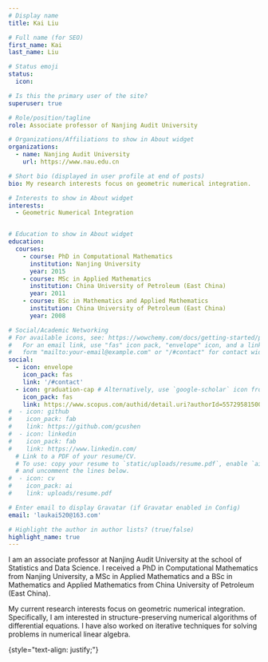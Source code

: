 ```yaml
---
# Display name
title: Kai Liu 

# Full name (for SEO)
first_name: Kai
last_name: Liu

# Status emoji
status:
  icon: 

# Is this the primary user of the site?
superuser: true

# Role/position/tagline
role: Associate professor of Nanjing Audit University

# Organizations/Affiliations to show in About widget
organizations:
  - name: Nanjing Audit University
    url: https://www.nau.edu.cn

# Short bio (displayed in user profile at end of posts)
bio: My research interests focus on geometric numerical integration.

# Interests to show in About widget
interests:
  - Geometric Numerical Integration


# Education to show in About widget
education:
  courses:
    - course: PhD in Computational Mathematics
      institution: Nanjing University
      year: 2015
    - course: MSc in Applied Mathematics
      institution: China University of Petroleum (East China) 
      year: 2011
    - course: BSc in Mathematics and Applied Mathematics
      institution: China University of Petroleum (East China) 
      year: 2008

# Social/Academic Networking
# For available icons, see: https://wowchemy.com/docs/getting-started/page-builder/#icons
#   For an email link, use "fas" icon pack, "envelope" icon, and a link in the
#   form "mailto:your-email@example.com" or "/#contact" for contact widget.
social:
  - icon: envelope
    icon_pack: fas
    link: '/#contact'
  - icon: graduation-cap # Alternatively, use `google-scholar` icon from `ai` icon pack
    icon_pack: fas
    link: https://www.scopus.com/authid/detail.uri?authorId=55729581500
#  - icon: github
#    icon_pack: fab
#    link: https://github.com/gcushen
#  - icon: linkedin
#    icon_pack: fab
#    link: https://www.linkedin.com/
  # Link to a PDF of your resume/CV.
  # To use: copy your resume to `static/uploads/resume.pdf`, enable `ai` icons in `params.yaml`,
  # and uncomment the lines below.
#  - icon: cv
#    icon_pack: ai
#    link: uploads/resume.pdf

# Enter email to display Gravatar (if Gravatar enabled in Config)
email: 'laukai520@163.com'

# Highlight the author in author lists? (true/false)
highlight_name: true
---
```


I am an associate professor at Nanjing Audit University at the school of Statistics and Data Science. I received a PhD in Computational Mathematics from Nanjing University, a MSc in Applied Mathematics and a BSc in Mathematics and Applied Mathematics from China University of Petroleum (East China). 

My current research interests focus on geometric numerical integration. Specifically, I am interested in structure-preserving numerical algorithms of differential equations. I have also worked on iterative techniques for solving problems in numerical linear algebra.


{style="text-align: justify;"}
